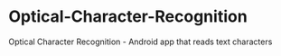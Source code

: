 # Optical-Character-Recognition
Optical Character Recognition - Android app that reads text characters
